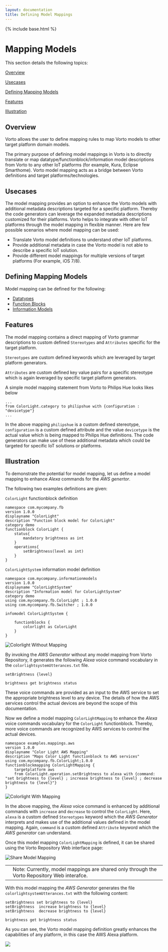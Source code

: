 ```yaml
---
layout: documentation
title: Defining Model Mappings
---
```

{% include base.html %}


# Mapping Models

This section details the following topics:

[Overview](#overview)  

[Usecases](#usecases)  

[Defining Mapping Models](#defining-mapping-models)

[Features](#features)

[Illustration](#illustration)


## Overview

Vorto allows the user to define mapping rules to map Vorto models to other target platform domain models.

The primary purpose of defining model mappings in Vorto is to directly translate or map datatype/functionblock/information model descriptions from Vorto to any other IoT platforms (for example, Kura, Eclipse Smarthome). Vorto model mapping acts as a bridge between Vorto definitions and target platforms/technologies.

## Usecases

The model mapping provides an option to enhance the Vorto models with additional metadata descriptions targeted for a specific platform. Thereby the code generators can leverage the expanded metadata descriptions customized for their platforms. Vorto helps to integrate with other IoT platforms through the model mapping in flexible manner. Here are few possible scenarios where model mapping can be used:

 - Translate Vorto model definitions to understand other IoT platforms.
 - Provide additional metadata in case the Vorto model is not able to describe a specific IoT solution.
 - Provide different model mappings for multiple versions of target platforms (For example, iOS 7/8).

## Defining Mapping Models

Model mapping can be defined for the following:
 
- [Datatypes](./data-type-mapping.html)
- [Function Blocks](./function-block-mapping.html)
- [Information Models](./information-model-mapping.html)   

## Features 

The model mapping contains a direct mapping of Vorto grammar descriptions to custom defined `Stereotypes` and `Attributes` specific for the target platform.

`Stereotypes` are custom defined keywords which are leveraged by target platform generators.

`Attributes` are custom defined key value pairs for a specific stereotype which is again leveraged by specific target platform generators.

A simple model mapping statement from Vorto to Philips Hue looks likes below

	...
	from ColorLight.category to philipshue with {configuration : "devicetype"}
	...

In the above mapping `philipshue` is a custom defined stereotype, `configuration` is a custom defined attribute and the value `devicetype` is the actual value which is being mapped to Philips Hue definitions. The code generators can make use of these additional metadata which could be targeted for specific IoT solutions or platforms.


## Illustration

To demonstrate the potential for model mapping, let us define a model mapping to enhance *Alexa* commands for the *AWS genertor*.

The following two examples definitions are given:

`ColorLight` functionblock definition

	namespace com.mycompany.fb
	version 1.0.0
	displayname "ColorLight"
	description "Function block model for ColorLight"
	category demo	
	functionblock ColorLight {
		status{
			mandatory brightness as int
		}
		operations{
			setBrightness(level as int)
		}
	}

`ColorLightSystem` information model definition

	namespace com.mycompany.informationmodels
	version 1.0.0
	displayname "ColorLightSystem"
	description "Information model for ColorLightSystem"
	category demo
	using com.mycompany.fb.ColorLight ; 1.0.0
	using com.mycompany.fb.Switcher ; 1.0.0
	
	infomodel ColorLightSystem {
	
		functionblocks {
			colorlight as ColorLight
		}
	}


![Colorlight Without Mapping]({{base}}/img/documentation/vorto_aws_without_mapping.png)

By invoking the *AWS Generator* without any model mapping from Vorto Repository, it generates the following *Alexa* voice command vocabulary in the `colorlightsystemUtterances.txt` file.

	setBrightness {level}

	brightness get brightness status

These voice commands are provided as an input to the AWS service to set the appropriate brightness level to any device. The details of how the AWS services control the actual devices are beyond the scope of this documentation.

Now we define a model mapping `ColorLightMapping` to enhance the *Alexa* voice commands vocabulary for the `ColorLight` functionblock. Thereby, more voice commands are recognized by AWS services to control the actual devices.

	namespace examples.mappings.aws
	version 1.0.0
	displayname "Color Light AWS Mapping"
	description "Maps Color Light functionblock to AWS services"
	using com.mycompany.fb.ColorLight;1.0.0
	functionblockmapping ColorLightMapping {
		targetplatform aws
		from ColorLight.operation.setBrightness to alexa with {command: "set brightness to {level} ; increase brightness to {level} ; decrease brightness to {level}"}
	}


![Colorlight With Mapping]({{base}}/img/documentation/vorto_aws_with_mapping.png)


In the above mapping, the *Alexa* voice command is enhanced by  additional commands with `increase` and `decrease` to control the `ColorLight`. Here, `alexa` is a custom defined `Stereotypes` keyword which the *AWS Generator* interprets and makes use of the additional values defined in the model mapping. Again, `command` is a custom defined `Attribute` keyword which the *AWS generator* can understand. 


Once this model mapping `ColorLightMapping` is defined, it can be shared using the Vorto Repository Web interface page:

![Share Model Mapping]({{base}}/img/documentation/vorto_share_mapping_model.png)

<table class="table table-bordered">
	<tbody>
 <tr>
   <td><i class="fa fa-info-circle info-note"></i></td>
    <td>Note: Currently, model mappings are shared only through the Vorto Repository Web interafce.</td>
  </tr></tbody>
</table>  


With this model mapping the *AWS Generator* generates the file `colorlightsystemUtterances.txt` with the following content:

	setBrightness set brightness to {level} 
	setBrightness  increase brightness to {level} 
	setBrightness  decrease brightness to {level}
	
	brightness get brightness status   

As you can see, the Vorto model mapping definition greatly enhances the capabilities of any platform, in this case the AWS Alexa platform.

<div class="thumb1">
<a title="Defining a new Mapping" data-rel="prettyPhoto" href="https://youtu.be/C5c5tTFwG0U&width=1500&height=1000" rel="prettyPhoto" >
<img src="{{ $base}}/img/documentation/defineinfomap.jpg"  class="box-img img-responsive zoom1">
<i class="fa fa-play-circle fa-5 play-icon"></i>
</a>
</div>

